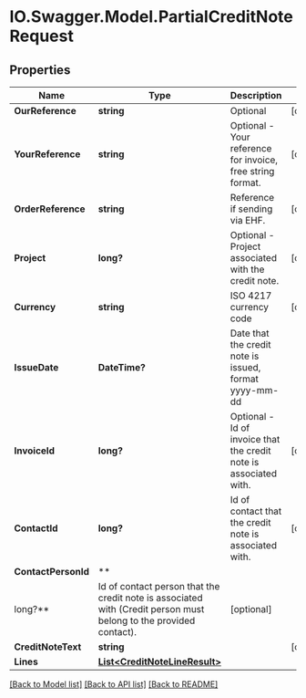# IO.Swagger.Model.PartialCreditNoteRequest

## Properties

 Name                | Type                                                                                                              | Description                                                       | Notes
---------------------|-------------------------------------------------------------------------------------------------------------------|-------------------------------------------------------------------|------------
 **OurReference**    | **string**                                                                                                        | Optional                                                          | [optional]
 **YourReference**   | **string**                                                                                                        | Optional - Your reference for invoice, free string format.        | [optional]
 **OrderReference**  | **string**                                                                                                        | Reference if sending via EHF.                                     | [optional]
 **Project**         | **long?**                                                                                                         | Optional - Project associated with the credit note.               | [optional]
 **Currency**        | **string**                                                                                                        | ISO 4217 currency code                                            | [optional]
 **IssueDate**       | **DateTime?**                                                                                                     | Date that the credit note is issued, format yyyy-mm-dd            |
 **InvoiceId**       | **long?**                                                                                                         | Optional - Id of invoice that the credit note is associated with. | [optional]
 **ContactId**       | **long?**                                                                                                         | Id of contact that the credit note is associated with.            | [optional]
 **ContactPersonId** | **
 long?**             | Id of contact person that the credit note is associated with (Credit person must belong to the provided contact). | [optional]
 **CreditNoteText**  | **string**                                                                                                        |                                                                   | [optional]
 **Lines**           | [**List&lt;CreditNoteLineResult&gt;**](CreditNoteLineResult.md)                                                   |                                                                   |

[[Back to Model list]](../README.md#documentation-for-models) [[Back to API list]](../README.md#documentation-for-api-endpoints) [[Back to README]](../README.md)


